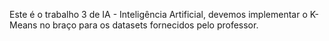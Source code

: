 Este é o trabalho 3 de IA - Inteligência Artificial, devemos implementar o K-Means no braço para os datasets fornecidos pelo professor.
